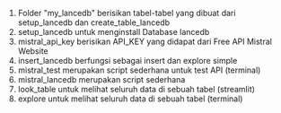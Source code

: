 1. Folder "my_lancedb" berisikan tabel-tabel yang dibuat dari setup_lancedb dan create_table_lancedb
2. setup_lancedb untuk menginstall Database lancedb 
3. mistral_api_key berisikan API_KEY yang didapat dari Free API Mistral Website
4. insert_lancedb berfungsi sebagai insert dan explore simple
5. mistral_test merupakan script sederhana untuk test API (terminal)
6. mistral_lancedb merupakan script sederhana
7. look_table untuk melihat seluruh data di sebuah tabel (streamlit)
8. explore untuk melihat seluruh data di sebuah tabel (terminal)
